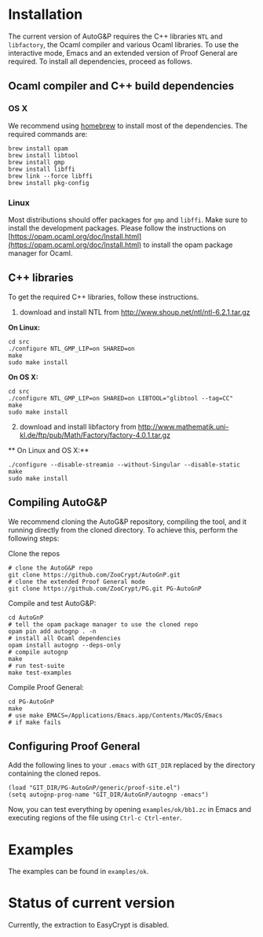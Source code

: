 # Installation

The current version of AutoG&P requires the C++ libraries `NTL` and
`libfactory`, the Ocaml compiler and various Ocaml libraries.
To use the interactive mode, Emacs and an extended version of
Proof General are required. To install all dependencies, proceed as follows.

## Ocaml compiler and C++ build dependencies

### OS X

We recommend using [homebrew](http://brew.sh) to install most of the dependencies.
The required commands are:

```
brew install opam
brew install libtool
brew install gmp
brew install libffi
brew link --force libffi
brew install pkg-config
```

### Linux

Most distributions should offer packages for `gmp` and `libffi`. Make sure to
install the development packages.
Please follow the instructions on
[https://opam.ocaml.org/doc/Install.html](https://opam.ocaml.org/doc/Install.html)
to install the opam package manager for Ocaml.

## C++ libraries

To get the required C++ libraries, follow these instructions.

1) download and install NTL from
http://www.shoup.net/ntl/ntl-6.2.1.tar.gz

**On Linux:**
```
cd src
./configure NTL_GMP_LIP=on SHARED=on
make
sudo make install
```

**On OS X:**
```
cd src
./configure NTL_GMP_LIP=on SHARED=on LIBTOOL="glibtool --tag=CC"
make
sudo make install
```

2) download and install libfactory from
http://www.mathematik.uni-kl.de/ftp/pub/Math/Factory/factory-4.0.1.tar.gz

** On Linux and OS X:**
```
./configure --disable-streamio --without-Singular --disable-static
make
sudo make install
```

## Compiling AutoG&P

We recommend cloning the AutoG&P repository, compiling the tool, and
it running directly from the cloned directory. To achieve this, perform
the following steps:

Clone the repos
```
# clone the AutoG&P repo
git clone https://github.com/ZooCrypt/AutoGnP.git
# clone the extended Proof General mode
git clone https://github.com/ZooCrypt/PG.git PG-AutoGnP
```

Compile and test AutoG&P:
```
cd AutoGnP
# tell the opam package manager to use the cloned repo
opam pin add autognp . -n
# install all Ocaml dependencies
opam install autognp --deps-only
# compile autognp
make
# run test-suite
make test-examples
```

Compile Proof General:
```
cd PG-AutoGnP
make
# use make EMACS=/Applications/Emacs.app/Contents/MacOS/Emacs
# if make fails
```

## Configuring Proof General

Add the following lines to your `.emacs` with `GIT_DIR` replaced
by the directory containing the cloned repos.

```
(load "GIT_DIR/PG-AutoGnP/generic/proof-site.el")
(setq autognp-prog-name "GIT_DIR/AutoGnP/autognp -emacs")
```

Now, you can test everything by opening `examples/ok/bb1.zc` in
Emacs and executing regions of the file using `Ctrl-c Ctrl-enter`.

# Examples

The examples can be found in `examples/ok`.

# Status of current version

Currently, the extraction to EasyCrypt is disabled.
